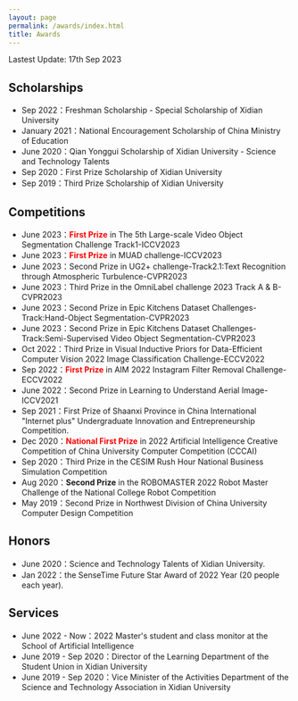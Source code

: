 ```yaml
---
layout: page
permalink: /awards/index.html
title: Awards
---
```


<!-- Lastest Update: 27th Aug 2023 &nbsp; [中文版本 (Chinese Version)](https://caihanlin.com/file/awards-zh/) -->
Lastest Update: 17th Sep 2023

## Scholarships

- Sep 2022：Freshman Scholarship - Special Scholarship of Xidian University
- January 2021：National Encouragement Scholarship of China Ministry of Education
- June 2020：Qian Yonggui Scholarship of Xidian University - Science and Technology Talents
- Sep 2020：First Prize Scholarship of Xidian University
- Sep 2019：Third Prize Scholarship of Xidian University

## Competitions

- June 2023：**<font color='red'>First Prize</font>** in The 5th Large-scale Video Object Segmentation Challenge Track1-ICCV2023
- June 2023：**<font color='red'>First Prize</font>** in MUAD challenge-ICCV2023
- June 2023：Second Prize in UG2+ challenge-Track2.1:Text Recognition through Atmospheric Turbulence-CVPR2023
- June 2023：Third Prize in the OmniLabel challenge 2023 Track A & B-CVPR2023
- June 2023：Second Prize in Epic Kitchens Dataset Challenges-Track:Hand-Object Segmentation-CVPR2023
- June 2023：Second Prize in Epic Kitchens Dataset Challenges-Track:Semi-Supervised Video Object Segmentation-CVPR2023
- Oct 2022：Third Prize in Visual Inductive Priors for Data-Efficient Computer Vision 2022 Image Classification Challenge-ECCV2022
- Sep 2022：**<font color='red'>First Prize</font>** in AIM 2022 Instagram Filter Removal Challenge-ECCV2022
- June 2022：Second Prize in Learning to Understand Aerial Image-ICCV2021
- Sep 2021：First Prize of Shaanxi Province in China International "Internet plus" Undergraduate Innovation and Entrepreneurship Competition.
- Dec 2020：**<font color='red'>National First Prize</font>** in 2022 Artificial Intelligence Creative Competition of China University Computer Competition (CCCAI)
- Sep 2020：Third Prize in the CESIM Rush Hour National Business Simulation Competition
- Aug 2020：**Second Prize** in the ROBOMASTER 2022 Robot Master Challenge of the National College Robot Competition
- May 2019：Second Prize in Northwest Division of China University Computer Design Competition

## Honors

- June 2020：Science and Technology Talents of Xidian University.
- Jan 2022：the SenseTime Future Star Award of 2022 Year (20 people each year).

## Services

- June 2022 - Now：2022 Master's student and class monitor at the School of Artificial Intelligence
- June 2019 - Sep 2020：Director of the Learning Department of the Student Union in Xidian University
- June 2019 - Sep 2020：Vice Minister of the Activities Department of the Science and Technology Association in Xidian University
